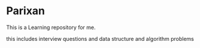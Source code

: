 # Parixan

This is a Learning repository for me.

this includes interview questions and data structure and algorithm problems

